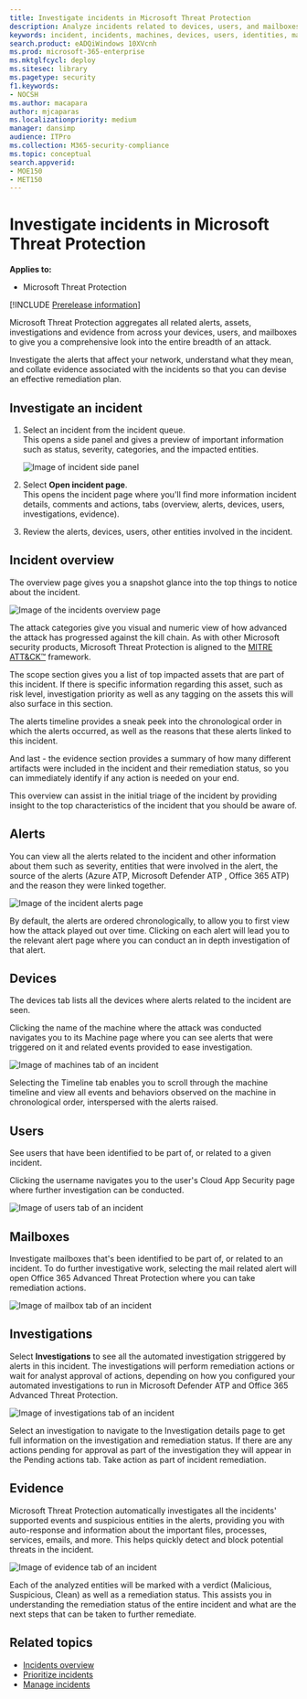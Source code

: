 ```yaml
---
title: Investigate incidents in Microsoft Threat Protection
description: Analyze incidents related to devices, users, and mailboxes.
keywords: incident, incidents, machines, devices, users, identities, mail, email, mailbox, investigation, graph, evidence
search.product: eADQiWindows 10XVcnh
ms.prod: microsoft-365-enterprise
ms.mktglfcycl: deploy
ms.sitesec: library
ms.pagetype: security
f1.keywords:
- NOCSH
ms.author: macapara
author: mjcaparas
ms.localizationpriority: medium
manager: dansimp
audience: ITPro
ms.collection: M365-security-compliance 
ms.topic: conceptual
search.appverid: 
- MOE150
- MET150
---
```


# Investigate incidents in Microsoft Threat Protection

**Applies to:**
- Microsoft Threat Protection

[!INCLUDE [Prerelease information](../includes/prerelease.md)]


Microsoft Threat Protection aggregates all related alerts, assets, investigations and evidence from across your devices, users, and mailboxes to give you a comprehensive look into the entire breadth of an attack. 

Investigate the alerts that affect your network, understand what they mean, and collate evidence associated with the incidents so that you can devise an effective remediation plan. 

## Investigate an incident

1. Select an incident from the incident queue. <BR> This opens a side panel and gives a preview of important information such as status, severity, categories, and the impacted entities.

    ![Image of incident side panel](../../media/incident-side-panel.png)

2. Select **Open incident page**. <BR> This opens the incident page where you'll find more information incident details, comments and actions, tabs (overview, alerts, devices, users, investigations, evidence).

3. Review the alerts, devices, users, other entities involved in the incident.

## Incident overview 
The overview page gives you a snapshot glance into the top things to notice about the incident.


![Image of the incidents overview page](../../media/incidents-overview.png)


The attack categories give you visual and numeric view of how advanced the attack has progressed against the kill chain. As with other Microsoft security products, Microsoft Threat Protection is aligned to the [MITRE ATT&CK&trade;](https://attack.mitre.org/) framework. 

The scope section gives you a list of top impacted assets that are part of this incident. If there is specific information regarding this asset, such as risk level, investigation priority as well as any tagging on the assets this will also surface in this section.

The alerts timeline provides a sneak peek into the chronological order in which the alerts occurred, as well as the reasons that these alerts linked to this incident.

And last - the evidence section provides a summary of how many different artifacts were included in the incident and their remediation status, so you can immediately identify if any action is needed on your end. 

This overview can assist in the initial triage of the incident by providing insight to the top characteristics of the incident that you should be aware of. 


## Alerts 
You can view all the alerts related to the incident and other information about them such as severity, entities that were involved in the alert, the source of the alerts (Azure ATP, Microsoft Defender ATP , Office  365 ATP) and the reason they were linked together. 

![Image of the incident alerts page](../../media/incident-alerts.png)

By default, the alerts are ordered chronologically, to allow you to first view how the attack played out over time. Clicking on each alert will lead you to the relevant alert page where you can conduct an in depth investigation of that alert. 

## Devices 
The devices tab lists all the devices where alerts related to the incident are seen. 

Clicking the name of the machine where the attack was conducted navigates you to its Machine page where you can see alerts that were triggered on it and related events provided to ease investigation. 

![Image of machines tab of an incident](../../media/incident-machines.png)

Selecting the Timeline tab enables you to scroll through the machine timeline and view all events and behaviors observed on the machine in chronological order, interspersed with the alerts raised. 


## Users 
See users that have been identified to be part of, or related to a given incident. 

Clicking the username navigates you to the user's Cloud App Security page where further investigation can be conducted.


![Image of users tab of an incident](../../media/incident-users.png)

## Mailboxes
Investigate mailboxes that's been identified to be part of, or related to an incident. To do further investigative work, selecting the mail related alert will open Office 365 Advanced Threat Protection where you can take remediation actions.


![Image of mailbox tab of an incident](../../media/incident-mailboxes.png)

## Investigations
Select **Investigations** to see all the automated investigation striggered by alerts in this incident. The investigations will perform remediation actions or wait for analyst approval of actions, depending on how you configured your automated investigations to run in Microsoft Defender ATP and Office 365 Advanced Threat Protection.

![Image of investigations tab of an incident](../../media/incident-investigations.png)


Select an investigation to navigate to the Investigation details page to get full information on the investigation and remediation status. If there are any actions pending for approval as part of the investigation they will appear in the Pending actions tab. Take action as part of incident remediation.


## Evidence
Microsoft Threat Protection automatically investigates all the incidents' supported events and suspicious entities in the alerts, providing you with auto-response and information about the important files, processes, services, emails, and more. This helps quickly detect and block potential threats in the incident. 

![Image of evidence tab of an incident](../../media/incident-evidence.png)

Each of the analyzed entities will be marked with a verdict (Malicious, Suspicious, Clean) as well as a remediation status. This assists you in understanding the remediation status of the entire incident and what are the next steps that can be taken to further remediate.


## Related topics
- [Incidents overview](incidents-overview.md)
- [Prioritize incidents](incident-queue.md)
- [Manage incidents](manage-incidents.md)
